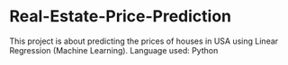 # Real-Estate-Price-Prediction
This project is about predicting the prices of houses in USA using Linear Regression (Machine Learning).
Language used: Python
